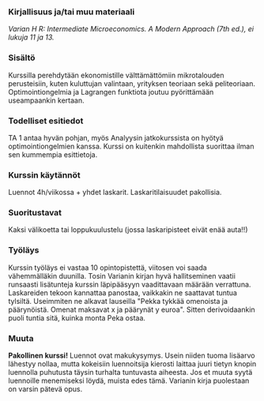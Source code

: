 ### Kirjallisuus ja/tai muu materiaali
_Varian H R: Intermediate Microeconomics. A Modern Approach (7th ed.), ei lukuja 11 ja 13._

### Sisältö

Kurssilla perehdytään ekonomistille välttämättömiin mikrotalouden perusteisiin, kuten kuluttujan valintaan, yrityksen teoriaan sekä peliteoriaan. Optimointiongelmia ja Lagrangen funktiota joutuu pyörittämään useampaankin kertaan.

### Todelliset esitiedot
TA 1 antaa hyvän pohjan, myös Analyysin jatkokurssista on hyötyä optimointiongelmien kanssa. Kurssi on kuitenkin mahdollista suorittaa ilman sen kummempia esittietoja.

### Kurssin käytännöt
Luennot 4h/viikossa + yhdet laskarit. Laskaritilaisuudet pakollisia.

### Suoritustavat
Kaksi välikoetta tai loppukuulustelu (jossa laskaripisteet eivät enää auta!!)

### Työläys
Kurssin työläys ei vastaa 10 opintopistettä, viitosen voi saada vähemmälläkin duunilla. Tosin Varianin kirjan hyvä hallitseminen vaatii runsaasti lisätunteja kurssin läpipääsyyn vaadittavaan määrään verrattuna.  Laskareiden tekoon kannattaa panostaa, vaikkakin ne saattavat tuntua tylsiltä. Useimmiten ne alkavat lauseilla "Pekka tykkää omenoista ja päärynöistä. Omenat maksavat x ja päärynät y euroa". Sitten derivoidaankin puoli tuntia sitä, kuinka monta Peka ostaa.

### Muuta
__Pakollinen kurssi!__ Luennot ovat makukysymys. Usein niiden tuoma lisäarvo lähestyy nollaa, mutta kokeisiin luennoitsija kierosti laittaa juuri tietyn knopin luennolla puhutusta täysin turhalta tuntuvasta aiheesta. Jos et muuta syytä luennoille menemiseksi löydä, muista edes tämä. Varianin kirja puolestaan on varsin pätevä opus.
